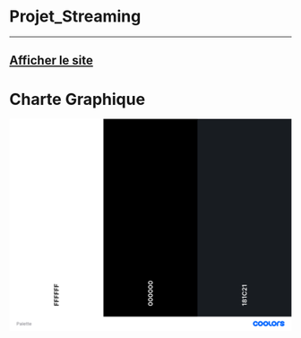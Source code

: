 # Projet_Streaming
---------------
[Afficher le site](https://andyl94.github.io/Projet_Streaming/)
---------------
# Charte Graphique
![Palette](asset/Palette.png)
